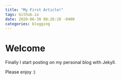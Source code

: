 ```yaml
---
title: "My First Article!"
tags: Github.io
date: 2020-06-30 08:26:28 -0400
categories: blogging
---
```


# Welcome

 Finally I start posting on my personal blog with Jekyll.

Please enjoy :)


